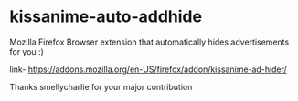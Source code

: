 # kissanime-auto-addhide
Mozilla Firefox Browser extension that automatically hides advertisements for you :)

link- https://addons.mozilla.org/en-US/firefox/addon/kissanime-ad-hider/



Thanks smellycharlie for your major contribution 
